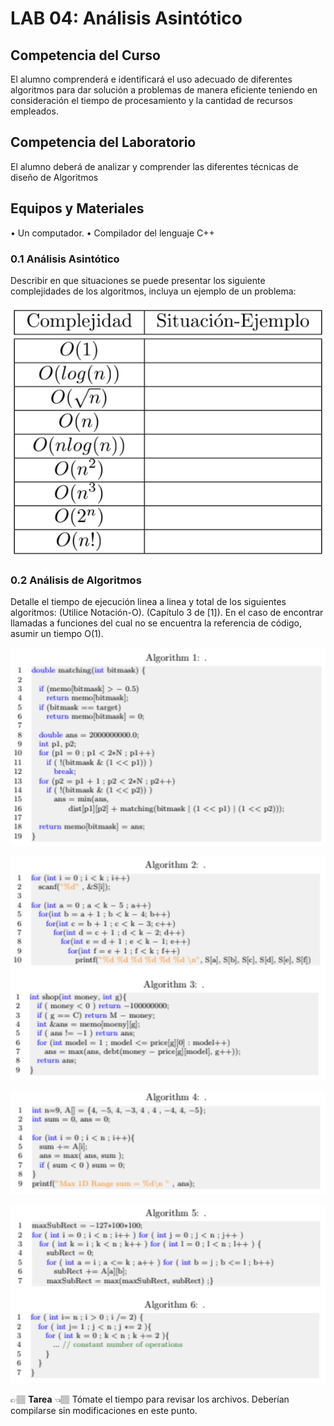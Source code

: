 # LAB 04: Análisis Asintótico

##  Competencia del Curso
El alumno comprenderá e identificará el uso adecuado de diferentes algoritmos para dar solución a problemas de manera eficiente
teniendo en consideración el tiempo de procesamiento y la cantidad de recursos empleados.

## Competencia del Laboratorio
El alumno deberá de analizar y comprender las diferentes técnicas de diseño de Algoritmos
## Equipos y Materiales
• Un computador.
• Compilador del lenguaje C++

### 0.1 Análisis Asintótico
Describir en que situaciones se puede presentar los siguiente complejidades de los algoritmos, incluya un ejemplo de un problema:
<center>
  
  ![BST Add 2](table.png)
</center>

### 0.2 Análisis de Algoritmos

Detalle el tiempo de ejecución linea a linea y total de los siguientes algoritmos: (Utilice Notación-O). (Capítulo 3 de [1]). En el caso de encontrar llamadas a funciones del cual no se encuentra la referencia de código, asumir un tiempo O(1).
<center>
  
  ![BST Add 2](algo01.png)
</center>
<center>
  
  ![BST Add 2](algo02.png)
</center>
<center>
  
  ![BST Add 2](algo04.png)
</center>
<center>
  
  ![BST Add 2](algo05.png)
</center>

👉🏽 **Tarea** 👈🏽 Tómate el tiempo para revisar los archivos. Deberían compilarse sin modificaciones en este punto. 
